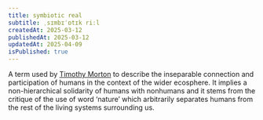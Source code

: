 ```yaml
---
title: symbiotic real
subtitle: ˌsɪmbɪˈɒtɪk riːl
createdAt: 2025-03-12
publishedAt: 2025-03-12
updatedAt: 2025-04-09
isPublished: true
---
```


A term used by [Timothy Morton](https://www.wikiwand.com/en/Timothy_Morton) to describe the inseparable connection and participation of humans in the context of the wider ecosphere. It implies a non-hierarchical solidarity of humans with nonhumans and it stems from the critique of the use of word ‘nature’ which arbitrarily separates humans from the rest of the living systems surrounding us.
